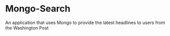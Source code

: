 # Mongo-Search
An application that uses Mongo to provide the latest headlines to users from the Washington Post
